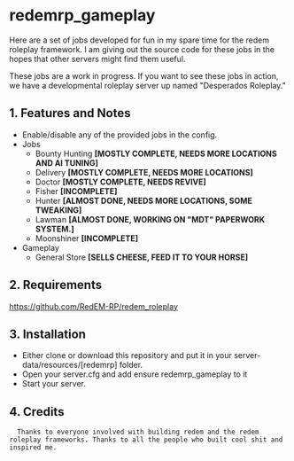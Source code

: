 

# redemrp_gameplay
Here are a set of jobs developed for fun in my spare time for the redem roleplay framework. I am giving out the source code for these jobs in the hopes that other servers might find them useful.

These jobs are a work in progress. If you want to see these jobs in action, we have a developmental roleplay server up named "Desperados Roleplay."

## 1. Features and Notes
* Enable/disable any of the provided jobs in the config.
* Jobs  
  * Bounty Hunting **[MOSTLY COMPLETE, NEEDS MORE LOCATIONS AND AI TUNING]**
  * Delivery **[MOSTLY COMPLETE, NEEDS MORE LOCATIONS]**
  * Doctor **[MOSTLY COMPLETE, NEEDS REVIVE]**
  * Fisher **[INCOMPLETE]**
  * Hunter **[ALMOST DONE, NEEDS MORE LOCATIONS, SOME TWEAKING]**
  * Lawman **[ALMOST DONE, WORKING ON "MDT" PAPERWORK SYSTEM.]**
  * Moonshiner **[INCOMPLETE]**
* Gameplay
  * General Store **[SELLS CHEESE, FEED IT TO YOUR HORSE]**
   
## 2. Requirements
 
https://github.com/RedEM-RP/redem_roleplay
  
## 3. Installation
 * Either clone or download this repository and put it in your server-data/resources/[redemrp] folder.
 * Open your server.cfg and add ensure redemrp_gameplay to it
 * Start your server.
 
## 4. Credits
      Thanks to everyone involved with building redem and the redem roleplay frameworks. Thanks to all the people who built cool shit and inspired me. 
